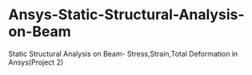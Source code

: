 # Ansys-Static-Structural-Analysis-on-Beam
Static Structural Analysis on Beam- Stress,Strain,Total Deformation in Ansys(Project 2)
